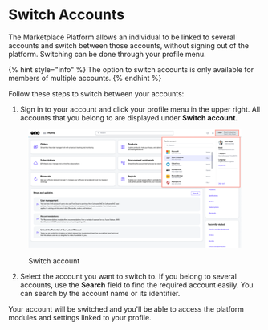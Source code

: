 # Switch Accounts

The Marketplace Platform allows an individual to be linked to several accounts and switch between those accounts, without signing out of the platform. Switching can be done through your profile menu.

{% hint style="info" %}
The option to switch accounts is only available for members of multiple accounts.
{% endhint %}

Follow these steps to switch between your accounts:

1. Sign in to your account and click your profile menu in the upper right. All accounts that you belong to are displayed under **Switch account**.

<figure><img src="../../../.gitbook/assets/SwitchAccount (1).png" alt=""><figcaption><p>Switch account</p></figcaption></figure>

2. Select the account you want to switch to. If you belong to several accounts, use the **Search** field to find the required account easily. You can search by the account name or its identifier.

Your account will be switched and you'll be able to access the platform modules and settings linked to your profile.&#x20;
